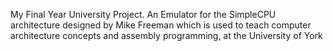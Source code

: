 My Final Year University Project. An Emulator for the SimpleCPU architecture designed by Mike Freeman which is used to teach computer architecture concepts and assembly programming, at the University of York
